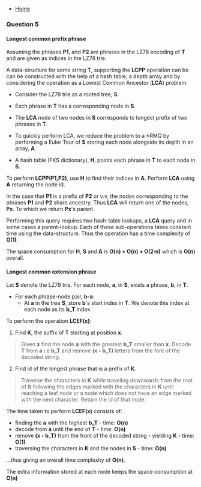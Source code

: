 * [Home](README.md)

### Question 5

#### Longest common prefix phrase

Assuming the phrases **P1**, and **P2** are phrases in the LZ78 encoding of **T** and are given as indices in the LZ78 trie:

A data-structure for some string **T**, supporting the **LCPP** operation can be can be constructed with the help of a hash table, a depth array and by considering the operation as a Lowest Common Ancestor (**LCA**) problem.

* Consider the LZ78 trie as a rooted tree, **S**.

* Each phrase in **T** has a corresponding node in **S**.

* The **LCA** node of two nodes in **S** corresponds to longest prefix of two phrases in **T**.

* To quickly perform LCA, we reduce the problem to a ±RMQ by performing a Euler Tour of **S** storing each node alongside its depth in an array, **A**.

* A hash table (FKS dictionary), **H**, points each phrase in **T** to each node in **S**.

To perform **LCPP(P1,P2)**, use **H** to find their indices in **A**. Perform **LCA** using **A** returning the node id.

In the case that **P1** is a prefix of **P2** or v.v, the nodes corresponding to the phrases **P1** and **P2** share ancestry. Thus **LCA** will return one of the nodes, **Px**. To which we return **Px**'s parent.

Performing this query requires two hash-table lookups, a **LCA** query and in some cases a parent-lookup. Each of these sub-operations takes constant time using the data-structure. Thus the operation has a time complexity of **O(1)**.

The space consumption for **H**, **S** and **A** is **O(n) + O(n) + O(2·n)** which is **O(n)** overall.

#### Longest common extension phrase
Let **S** denote the LZ78 trie. For each node, **a**, in **S**, exists a phrase, **b**, in **T**.

* For each phrase-node pair, **b**-**a**:
  * At **a** in the tree **S**, store **b**'s start index in **T**. We denote this index at each node as its **b_T** index.

To perform the operation **LCEF(x)**:

1. Find **K**, the suffix of **T** starting at position **x**.

> Given **x** find the node **a** with the greatest **b_T** smaller than **x**. Decode **T** from **a** i.e **b_T** and remove **(x - b_T)** letters from the font of the decoded string.

2. Find id of the longest phrase that is a prefix of **K**.

> Traverse the characters in **K** while traveling downwards from the root of **S** following the edges marked with the characters in **K** until reaching a leaf node or a node which does not have an edge marked with the next character. Return the id of that node.

The time taken to perform **LCEF(x)** consists of:
* finding the **a** with the highest **b_T** - time: **O(n)**
* decode from **a** until the end of **T** - time: **O(n)**
* remove **(x - b_T)** from the front of the decoded string - yielding **K** - time: **O(1)**
* traversing the characters in **K** and the nodes in **S** - time: **O(n)**

...thus giving an overall time complexity of **O(n)**.

The extra information stored at each node keeps the space consumption at **O(n)**
